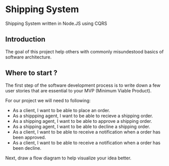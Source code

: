 # Shipping System

Shipping System written in Node.JS using CQRS

## Introduction

The goal of this project help others with commonly misundestood basics of software architecture.

## Where to start ?

The first step of the software development process is to write down a few user stories that are essential to your MVP (Minimum Viable Product).

For our project we will need to following:

* As a client, I want to be able to place an order.
* As a shippping agent, I want to be able to recieve a shipping order.
* As a shipping agent, I want to be able to approve a shipping order.
* As a shipping agent, I want to be able to decline a shipping order.
* As a client, I want to be able to receive a notification when a order has been approved.
* As a client, I want to be able to receive a notification when a order has been decline.

Next, draw a flow diagram to help visualize your idea better.

